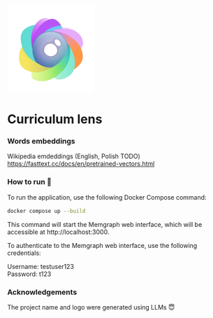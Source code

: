 <img src="logo_kg.jpg" alt="logo" width="200"/>

# Curriculum lens

### Words embeddings

Wikipedia emdeddings (English, Polish TODO)
https://fasttext.cc/docs/en/pretrained-vectors.html


### How to run :running:
To run the application, use the following Docker Compose command:

```bash
docker compose up --build
```
This command will start the Memgraph web interface, which will be accessible at http://localhost:3000.

To authenticate to the Memgraph web interface, use the following credentials:

Username: testuser123   
Password: t123

### Acknowledgements
The project name and logo were generated using LLMs :innocent: